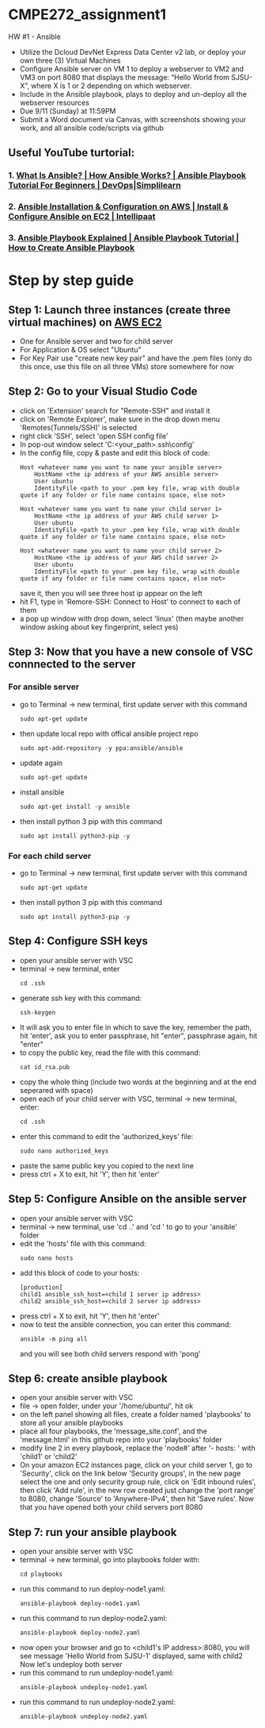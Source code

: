 # CMPE272_assignment1
HW #1 - Ansible
- Utilize the Dcloud DevNet Express Data Center v2 lab, or deploy your own three (3) Virtual Machines
- Configure Ansible server on VM 1 to deploy a webserver to VM2 and VM3 on port 8080 that displays the message: “Hello World from SJSU-X”, where X is 1 or 2 depending on which webserver.
- Include in the Ansible playbook, plays to deploy and un-deploy all the webserver resources
- Due 9/11 (Sunday) at 11:59PM
- Submit a Word document via Canvas, with screenshots showing your work, and all ansible code/scripts via github

## Useful YouTube turtorial:
### 1. [What Is Ansible? | How Ansible Works? | Ansible Playbook Tutorial For Beginners | DevOps|Simplilearn](https://www.youtube.com/watch?v=wgQ3rHFTM4E)

### 2. [Ansible Installation & Configuration on AWS | Install & Configure Ansible on EC2 | Intellipaat](https://www.youtube.com/watch?v=Km3BCQnV6sw)

### 3. [Ansible Playbook Explained | Ansible Playbook Tutorial | How to Create Ansible Playbook](https://www.youtube.com/watch?v=CXP-5XkBvWI)

# Step by step guide #

## Step 1: Launch three instances (create three virtual machines) on [AWS EC2]( https://console.aws.amazon.com/ec2/) 
  - One for Ansible server and two for child server
  - For Application & OS select "Ubuntu"
  - For Key Pair use "create new key pair" and have the .pem files (only do this once, use this file on all three VMs) store somewhere for now
## Step 2: Go to your Visual Studio Code
  - click on 'Extension' search for "Remote-SSH" and install it
  - click on 'Remote Explorer', make sure in the drop down menu 'Remotes(Tunnels/SSH)' is selected
  - right click 'SSH', select 'open SSH config file'
  - In pop-out window select 'C:<your_path>\.ssh\config'
  - In the config file, copy & paste and edit this block of code:
    ```linguist
    Host <whatever name you want to name your ansible server>
        HostName <the ip address of your AWS ansible server>
        User ubuntu
        IdentityFile <path to your .pem key file, wrap with double quote if any folder or file name contains space, else not>

    Host <whatever name you want to name your child server 1>
        HostName <the ip address of your AWS child server 1>
        User ubuntu
        IdentityFile <path to your .pem key file, wrap with double quote if any folder or file name contains space, else not>

    Host <whatever name you want to name your child server 2>
        HostName <the ip address of your AWS child server 2>
        User ubuntu
        IdentityFile <path to your .pem key file, wrap with double quote if any folder or file name contains space, else not>
    ```
    save it, then you will see three host ip appear on the left
  - hit F1, type in 'Remore-SSH: Connect to Host' to connect to each of them
  - a pop up window with drop down, select 'linux' (then maybe another window asking about key fingerprint, select yes)
## Step 3: Now that you have a new console of VSC connnected to the server
  ### For ansible server
  - go to Terminal -> new terminal, first update server with this command
    ```linguist
    sudo apt-get update
    ```
  - then update local repo with offical ansible project repo
    ```linguist
    sudo apt-add-repository -y ppa:ansible/ansible
    ```
  - update again
    ```linguist
    sudo apt-get update
    ```
  - install ansible
    ```linguist
    sudo apt-get install -y ansible
    ```
  - then install python 3 pip with this command
    ```linguist
    sudo apt install python3-pip -y
    ```
  ### For each child server
  - go to Terminal -> new terminal, first update server with this command
    ```linguist
    sudo apt-get update
    ```
  - then install python 3 pip with this command
    ```linguist
    sudo apt install python3-pip -y
    ```
## Step 4: Configure SSH keys
  - open your ansible server with VSC
  - terminal -> new terminal, enter
    ```linguist
    cd .ssh
    ```
  - generate ssh key with this command:
    ```linguist
    ssh-keygen
    ```
  - It will ask you to enter file in which to save the key, remember the path, hit 'enter', ask you to enter passphrase, hit "enter", passphrase again, hit "enter"
  - to copy the public key, read the file with this command:
    ```linguist
    cat id_rsa.pub
    ```
  - copy the whole thing (include two words at the beginning and at the end seperared with space)
  - open each of your child server with VSC, terminal -> new terminal, enter:
    ```linguist
    cd .ssh
    ```
  - enter this command to edit the 'authorized_keys' file:
    ```linguist
    sudo nano authorized_keys
    ```
  - paste the same public key you copied to the next line
  - press ctrl + X to exit, hit 'Y', then hit 'enter'
## Step 5: Configure Ansible on the ansible server
  - open your ansible server with VSC
  - terminal -> new terminal, use 'cd ..' and 'cd <folder name>' to go to your 'ansible' folder
  - edit the 'hosts' file with this command:
    ```linguist
    sudo nano hosts
    ```
  - add this block of code to your hosts:
    ```linguist
    [production]
    child1 ansible_ssh_host=<child 1 server ip address>
    child2 ansible_ssh_host=<child 2 server ip address>
    ```
  - press ctrl + X to exit, hit 'Y', then hit 'enter'
  - now to test the ansible connection, you can enter this command:
    ```linguist
    ansible -m ping all
    ```
    and you will see both child servers respond with 'pong'
## Step 6: create ansible playbook
  - open your ansible server with VSC
  - file -> open folder, under your '/home/ubuntu/', hit ok
  - on the left panel showing all files, create a folder named 'playbooks' to store all your ansible playbooks
  - place all four playbooks, the 'message_site.conf', and the 'message.html' in this github repo into your 'playbooks' folder
  - modify line 2 in every playbook, replace the 'node#' after '- hosts: ' with 'child1' or 'child2'
  - On your amazon EC2 instances page, click on your child server 1, go to 'Security', click on the link below 'Security groups', in the new page select the one and only security group rule, click on 'Edit inbound rules', then click 'Add rule', in the new row created just change the 'port range' to 8080, change 'Source' to 'Anywhere-IPv4', then hit 'Save rules'. Now that you have opened both your child servers port 8080
## Step 7: run your ansible playbook
  - open your ansible server with VSC
  - terminal -> new terminal, go into playbooks folder with:
    ```linguist
    cd playbooks
    ```
  - run this command to run deploy-node1.yaml:
    ```linguist
    ansible-playbook deploy-node1.yaml
    ```
  - run this command to run deploy-node2.yaml:
    ```linguist
    ansible-playbook deploy-node2.yaml
    ```
  - now open your browser and go to <child1's IP address>:8080, you will see message 'Hello World from SJSU-1' displayed, same with child2
    Now let's undeploy both server
  - run this command to run undeploy-node1.yaml:
    ```linguist
    ansible-playbook undeploy-node1.yaml
    ```
  - run this command to run undeploy-node2.yaml:
    ```linguist
    ansible-playbook undeploy-node2.yaml
    ```
